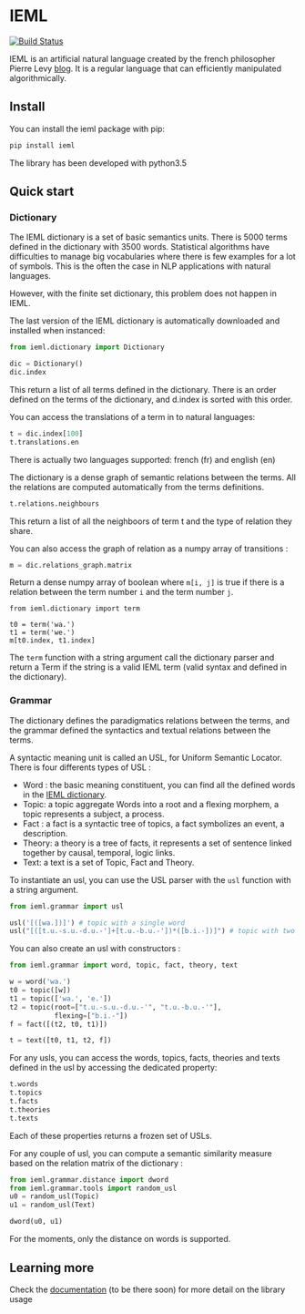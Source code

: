 # IEML
[![Build Status](https://travis-ci.org/IEMLdev/ieml.svg?branch=master)](https://travis-ci.org/IEMLdev/ieml)


IEML is an artificial natural language created by the french philosopher Pierre Levy [blog](https://pierrelevyblog.com/).
It is a regular language that can efficiently manipulated algorithmically.


## Install

You can install the ieml package with pip:
```bash
pip install ieml
```
The library has been developed with python3.5

## Quick start

### Dictionary

The IEML dictionary is a set of basic semantics units. There is 5000 terms defined in the dictionary with 
3500 words. Statistical algorithms have difficulties to manage big vocabularies where there is few examples 
for a lot of symbols. This is the often the case in NLP applications with natural languages.

However, with the finite set dictionary, this problem does not happen in IEML.   

The last version of the IEML dictionary is automatically downloaded and installed when instanced:
```python
from ieml.dictionary import Dictionary

dic = Dictionary()
dic.index
```
This return a list of all terms defined in the dictionary.
There is an order defined on the terms of the dictionary, and d.index is
sorted with this order. 

You can access the translations of a term in to natural languages:
 ```python
t = dic.index[100]
t.translations.en
```
There is actually two languages supported: french (fr) and english (en)


The dictionary is a dense graph of semantic relations between the terms.
All the relations are computed automatically from the terms definitions.
```python
t.relations.neighbours
```
This return a list of all the neighboors of term t and the type of relation they share.

You can also access the graph of relation as a numpy array of transitions :
```python
m = dic.relations_graph.matrix
```
Return a dense numpy array of boolean where `m[i, j]` is true if there is a relation 
between the term number `i` and the term number `j`.
```
from ieml.dictionary import term

t0 = term('wa.')
t1 = term('we.')
m[t0.index, t1.index]
```

The `term` function with a string argument call the dictionary parser and
return a Term if the string is a valid IEML term (valid syntax and defined in the dictionary).


### Grammar

The dictionary defines the paradigmatics relations between the terms,
and the grammar defined the syntactics and textual relations between the terms.


A syntactic meaning unit is called an USL, for Uniform Semantic Locator. 
There is four differents types of USL :
 - Word : the basic meaning constituent, you can find all the defined words in the [IEML dictionary](https://dictionary.ieml.io).  
 - Topic: a topic aggregate Words into a root and a flexing morphem, a topic represents a subject, a process. 
 - Fact : a fact is a syntactic tree of topics, a fact symbolizes an event, a description.
 - Theory: a theory is a tree of facts, it represents a set of sentence linked together by causal, temporal, logic links. 
 - Text: a text is a set of Topic, Fact and Theory.

To instantiate an usl, you can use the USL parser with the `usl` function
with a string argument.

```python
from ieml.grammar import usl

usl('[([wa.])]') # topic with a single word
usl("[([t.u.-s.u.-d.u.-']+[t.u.-b.u.-'])*([b.i.-])]") # topic with two words in his root morphem and one in flexing 
```

You can also create an usl with constructors :
```python
from ieml.grammar import word, topic, fact, theory, text

w = word('wa.')
t0 = topic([w])
t1 = topic(['wa.', 'e.'])
t2 = topic(root=["t.u.-s.u.-d.u.-'", "t.u.-b.u.-'"], 
           flexing=["b.i.-"])
f = fact([(t2, t0, t1)])

t = text([t0, t1, t2, f])
```

For any usls, you can access the words, topics, facts, theories and texts defined 
in the usl by accessing the dedicated property:

```python
t.words
t.topics
t.facts
t.theories
t.texts
```
Each of these properties returns a frozen set of USLs.

For any couple of usl, you can compute a semantic similarity measure based on the 
relation matrix of the dictionary :
```python
from ieml.grammar.distance import dword
from ieml.grammar.tools import random_usl
u0 = random_usl(Topic)
u1 = random_usl(Text)

dword(u0, u1)
```

For the moments, only the distance on words is supported.
 
## Learning more

Check the [documentation]() (to be there soon) for more detail on the library usage

 
 
